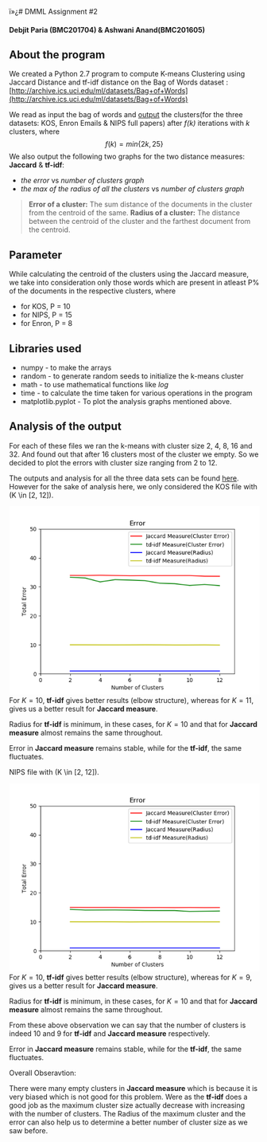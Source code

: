 ï»¿# DMML Assignment #2

#### Debjit Paria (BMC201704) & Ashwani Anand(BMC201605)

## About the program

We created a Python 2.7 program to compute K-means Clustering using Jaccard Distance and tf-idf distance on the Bag of Words dataset : [http://archive.ics.uci.edu/ml/datasets/Bag+of+Words](http://archive.ics.uci.edu/ml/datasets/Bag+of+Words)

We read as input the bag of words and [output](https://github.com/debjit99/Clustering-text-documents/Output) the clusters(for the three datasets: KOS, Enron Emails & NIPS full papers) after _f(k)_ iterations with _k_ clusters, where $$f(k) = min \{2k, 25\}$$ We also output the following two graphs for the two distance measures: **Jaccard** & **tf-idf**:

- _the error_ vs _number of clusters graph_
-  _the max of the radius of all the clusters_ vs _number of clusters graph_
>**Error of a cluster:**  The sum distance of the documents in the cluster from the centroid of the same.
>**Radius of a cluster:** The distance between the centroid of the cluster and the farthest document from the centroid.


## Parameter
While calculating the centroid of the clusters using the Jaccard measure, we take into consideration only those words which are present in atleast P% of the documents in the respective clusters, where

- for KOS, P = 10
- for NIPS, P = 15
- for Enron, P = 8


## Libraries used

- numpy - to make the arrays
- random - to generate random seeds to initialize the k-means cluster
- math - to use mathematical functions like _log_
- time - to calculate the time taken for various operations in the program
- matplotlib.pyplot - To plot the analysis graphs mentioned above.

## Analysis of the output

For each of these files we ran the k-means with cluster size 2, 4, 8, 16 and 32. And found out that after 16 clusters most of the cluster we empty. So we decided to plot the errors with cluster size ranging from 2 to 12.

The outputs and analysis for all the three data sets can be found [here](https://github.com/debjit99/Clustering-text-documents).
However for the sake of analysis here, we only considered the KOS file with \(K \in [2, 12]\).

![Analysis Graph](https://raw.githubusercontent.com/debjit99/Clustering-text-documents/master/Figure_1.png)
For $K=10$, **tf-idf** gives better results (elbow structure), whereas for $K=11$, gives us a better result for **Jaccard measure**.

Radius for **tf-idf** is minimum, in these cases, for $K=10$ and that for **Jaccard measure** almost remains the same throughout.

Error in **Jaccard measure** remains stable, while for the **tf-idf**, the same fluctuates.

NIPS file with \(K \in [2, 12]\).

![Analysis Graph](https://raw.githubusercontent.com/debjit99/Clustering-text-documents/master/Output/NIPS/Figure_1.png)
For $K=10$, **tf-idf** gives better results (elbow structure), whereas for $K=9$, gives us a better result for **Jaccard measure**.

Radius for **tf-idf** is minimum, in these cases, for $K=10$ and that for **Jaccard measure** almost remains the same throughout.

From these above observation we can say that the number of clusters is indeed 10 and 9 for **tf-idf** and **Jaccard measure** respectively.

Error in **Jaccard measure** remains stable, while for the **tf-idf**, the same fluctuates.

Overall Obseravtion:

There were many empty clusters in **Jaccard measure** which is because it is very biased which is not good for this problem. Were as the **tf-idf** does a good job as the maximum cluster size actually decrease with increasing with the number of clusters. The Radius of the maximum cluster and the error can also help us to determine a better number of cluster size as we saw before.



